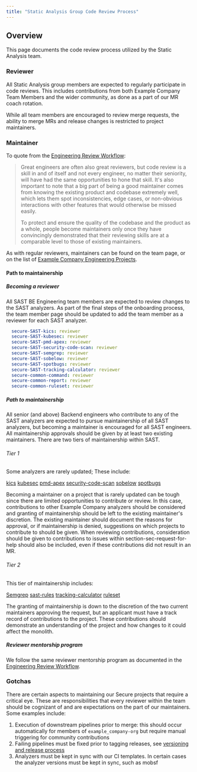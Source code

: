 ```yaml
---
title: "Static Analysis Group Code Review Process"
---
```


## Overview

This page documents the code review process utilized by the Static Analysis team.

### Reviewer

All Static Analysis group members are expected to regularly participate in code reviews. This includes contributions from both Example Company Team Members and the wider community, as done as a part of our MR coach rotation.

While all team members are encouraged to review merge requests, the ability to merge MRs and release changes is restricted to project maintainers.

### Maintainer

To quote from the [Engineering Review Workflow](/handbook/engineering/workflow/code-review/#how-to-become-a-project-maintainer):

> Great engineers are often also great reviewers, but code review is a skill in and of itself and not every engineer, no matter their seniority, will have had the same opportunities to hone that skill. It's also important to note that a big part of being a good maintainer comes from knowing the existing product and codebase extremely well, which lets them spot inconsistencies, edge cases, or non-obvious interactions with other features that would otherwise be missed easily.
>
> To protect and ensure the quality of the codebase and the product as a whole, people become maintainers only once they have convincingly demonstrated that their reviewing skills are at a comparable level to those of existing maintainers.

As with regular reviewers, maintainers can be found on the team page, or on the list of [Example Company Engineering Projects](/handbook/engineering/projects/).

#### Path to maintainership

##### Becoming a reviewer

All SAST BE Engineering team members are expected to review changes to the SAST analyzers. As part of the final steps of the onboarding process, the team member page should be updated to add the team member as a reviewer for each SAST analyzer.

```yaml
  secure-SAST-kics: reviewer
  secure-SAST-kubesec: reviewer
  secure-SAST-pmd-apex: reviewer
  secure-SAST-security-code-scan: reviewer
  secure-SAST-semgrep: reviewer
  secure-SAST-sobelow: reviewer
  secure-SAST-spotbugs: reviewer
  secure-SAST-tracking-calculator: reviewer
  secure-common-command: reviewer
  secure-common-report: reviewer
  secure-common-ruleset: reviewer
```

##### Path to maintainership

All senior (and above) Backend engineers who contribute to any of the SAST analyzers are expected to pursue maintainership of all SAST analyzers, but becoming a maintainer is encouraged for all SAST engineers.
All maintainership approvals should be given by at least two existing maintainers.
There are two tiers of maintainership within SAST.

###### Tier 1

Some analyzers are rarely updated; These include:

[kics](https://example_company.com/example_company-org/security-products/analyzers/kics)
[kubesec](https://example_company.com/example_company-org/security-products/analyzers/kubesec)
[pmd-apex](https://example_company.com/example_company-org/security-products/analyzers/pmd-apex)
[security-code-scan](https://example_company.com/example_company-org/security-products/analyzers/security-code-scan)
[sobelow](https://example_company.com/example_company-org/security-products/analyzers/sobelow)
[spotbugs](https://example_company.com/example_company-org/security-products/analyzers/spotbugs)

Becoming a maintainer on a project that is rarely updated can be tough since there are limited opportunities to contribute or review. In this case, contributions to other Example Company analyzers should be considered and granting of maintainership should be left to the existing maintainer's discretion. The existing maintainer should document the reasons for approval, or if maintainership is denied, suggestions on which projects to contribute to should be given. When reviewing contributions, consideration should be given to contributions to issues within section-sec-request-for-help should also be included, even if these contributions did not result in an MR.

###### Tier 2

This tier of maintainership includes:

[Semgrep](https://example_company.com/example_company-org/security-products/analyzers/semgrep)
[sast-rules](https://example_company.com/example_company-org/security-products/sast-rules)
[tracking-calculator](https://example_company.com/example_company-org/security-products/post-analyzers/tracking-calculator/)
[ruleset](https://example_company.com/example_company-org/security-products/analyzers/ruleset)

The granting of maintainership is down to the discretion of the two current maintainers approving the request, but an applicant must have a track record of contributions to the project. These contributions should demonstrate an understanding of the project and how changes to it could affect the monolith.

##### Reviewer mentorship program

We follow the same reviewer mentorship program as documented in the [Engineering Review Workflow](/handbook/engineering/workflow/code-review/#reviewer-mentorship-program).

### Gotchas

There are certain aspects to maintaining our Secure projects that require a critical eye. These are responsibilities that every reviewer within the team should be cognizant of and are expectations on the part of our maintainers. Some examples include:

1. Execution of downstream pipelines prior to merge: this should occur automatically for members of `example_company-org` but require manual triggering for community contributions
1. Failing pipelines must be fixed prior to tagging releases, see [versioning and release process](https://example_company.com/example_company-org/security-products/analyzers/common#versioning-and-release-process)
1. Analyzers must be kept in sync with our CI templates. In certain cases the analyzer versions must be kept in sync, such as mobsf
